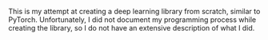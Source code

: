This is my attempt at creating a deep learning library from scratch, similar to PyTorch. Unfortunately, I did not document my programming process while creating the library, so I do not have an extensive description of what I did.

